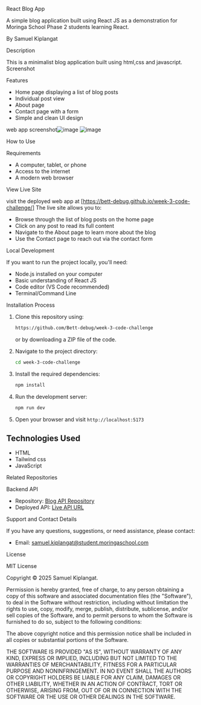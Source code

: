 React Blog App

 A simple blog application built using React JS as a demonstration for Moringa School Phase 2 students learning React.

By Samuel Kiplangat

Description

This is a minimalist blog application built using html,css and javascript. 
Screenshot


 Features

- Home page displaying a list of blog posts
- Individual post view
- About page
- Contact page with a form
- Simple and clean UI design

web app screenshot![image](https://github.com/user-attachments/assets/28ca6fd4-70dc-4a3d-977f-c77d863eb3bd)
![image](https://github.com/user-attachments/assets/28ca6fd4-70dc-4a3d-977f-c77d863eb3bd)

 How to Use

 Requirements

- A computer, tablet, or phone
- Access to the internet
- A modern web browser

 View Live Site

visit the deployed web app at [https://bett-debug.github.io/week-3-code-challenge/]
The live site allows you to:

- Browse through the list of blog posts on the home page
- Click on any post to read its full content
- Navigate to the About page to learn more about the blog
- Use the Contact page to reach out via the contact form

 Local Development

If you want to run the project locally, you'll need:

- Node.js installed on your computer
- Basic understanding of React JS
- Code editor (VS Code recommended)
- Terminal/Command Line

 Installation Process

1. Clone this repository using:

   ```bash
   https://github.com/Bett-debug/week-3-code-challenge
   ```

   or by downloading a ZIP file of the code.

2. Navigate to the project directory:

   ```bash
   cd week-3-code-challenge
   ```

3. Install the required dependencies:

   ```bash
   npm install
   ```

4. Run the development server:

   ```bash
   npm run dev
   ```

5. Open your browser and visit `http://localhost:5173`

## Technologies Used

- HTML
- Tailwind css
- JavaScript 

Related Repositories

 Backend API

- Repository: [Blog API Repository](https://github.com/dennis-kiboi/blog-app-sdf-ft11-json-server)
- Deployed API: [Live API URL](https://blog-app-sdf-ft11-json-server.onrender.com)

 Support and Contact Details

If you have any questions, suggestions, or need assistance, please contact:

- Email: <samuel.kiplangat@student.moringaschool.com>

 License

MIT License

Copyright &copy; 2025 Samuel Kiplangat.

Permission is hereby granted, free of charge, to any person obtaining a copy of this software and associated documentation files (the "Software"), to deal in the Software without restriction, including without limitation the rights to use, copy, modify, merge, publish, distribute, sublicense, and/or sell copies of the Software, and to permit persons to whom the Software is furnished to do so, subject to the following conditions:

The above copyright notice and this permission notice shall be included in all copies or substantial portions of the Software.

THE SOFTWARE IS PROVIDED "AS IS", WITHOUT WARRANTY OF ANY KIND, EXPRESS OR IMPLIED, INCLUDING BUT NOT LIMITED TO THE WARRANTIES OF MERCHANTABILITY, FITNESS FOR A PARTICULAR PURPOSE AND NONINFRINGEMENT. IN NO EVENT SHALL THE AUTHORS OR COPYRIGHT HOLDERS BE LIABLE FOR ANY CLAIM, DAMAGES OR OTHER LIABILITY, WHETHER IN AN ACTION OF CONTRACT, TORT OR OTHERWISE, ARISING FROM, OUT OF OR IN CONNECTION WITH THE SOFTWARE OR THE USE OR OTHER DEALINGS IN THE SOFTWARE.
